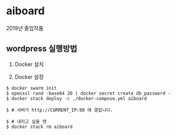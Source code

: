 # aiboard
2019년 졸업작품


## wordpress 실행방법

1. Docker 설치

2. Docker 설정

```
$ docker swarm init
$ openssl rand -base64 20 | docker secret create db_password - 
$ docker stack deploy -c ./docker-compose.yml aiboard

$ # 서버가 http://CURRENT_IP:80 에 열립니다.

$ # 내리고 싶을 땐
$ docker stack rm aiboard
```